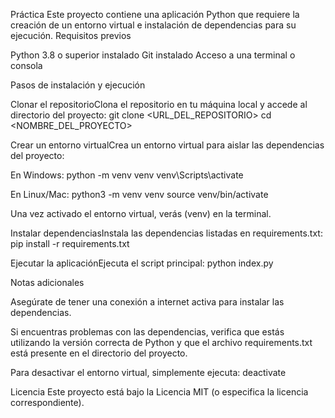 Práctica
Este proyecto contiene una aplicación Python que requiere la creación de un entorno virtual e instalación de dependencias para su ejecución.
Requisitos previos

Python 3.8 o superior instalado
Git instalado
Acceso a una terminal o consola

Pasos de instalación y ejecución

Clonar el repositorioClona el repositorio en tu máquina local y accede al directorio del proyecto:
git clone <URL_DEL_REPOSITORIO>
cd <NOMBRE_DEL_PROYECTO>


Crear un entorno virtualCrea un entorno virtual para aislar las dependencias del proyecto:

En Windows:
python -m venv venv
venv\Scripts\activate


En Linux/Mac:
python3 -m venv venv
source venv/bin/activate



Una vez activado el entorno virtual, verás (venv) en la terminal.

Instalar dependenciasInstala las dependencias listadas en requirements.txt:
pip install -r requirements.txt


Ejecutar la aplicaciónEjecuta el script principal:
python index.py



Notas adicionales

Asegúrate de tener una conexión a internet activa para instalar las dependencias.

Si encuentras problemas con las dependencias, verifica que estás utilizando la versión correcta de Python y que el archivo requirements.txt está presente en el directorio del proyecto.

Para desactivar el entorno virtual, simplemente ejecuta:
deactivate



Licencia
Este proyecto está bajo la Licencia MIT (o especifica la licencia correspondiente).

